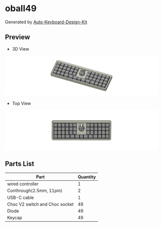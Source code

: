 # oball49

Generated by [Auto-Keyboard-Design-Kit](https://auto-kdk.pages.dev/)

## Preview

- 3D View

![Case Preview](images/oball49-case-preview.png)

- Top View

![Top View](images/oball49-top-view.png)

## Parts List

|Part|Quantity|
|---|---|
|wired controller|1|
|Conthrough(2.5mm, 11pin)|2|
|USB-C cable|1|
|Choc V2 switch and Choc socket|49|
|Diode|49|
|Keycap|49|

